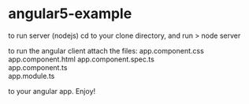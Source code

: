 # angular5-example

to run server (nodejs) cd to your clone directory, and run
    > node server 
    
 to run the angular client attach the files:
 app.component.css
app.component.html
app.component.spec.ts	
app.component.ts	
app.module.ts

to your angular app. Enjoy!
